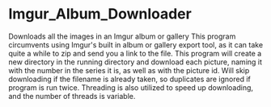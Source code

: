 # Imgur_Album_Downloader
Downloads all the images in an Imgur album or gallery
This program circumvents using Imgur's built in album or gallery export tool, as it can take quite a while to zip and send you a link to the file. This program will create a new directory in the running directory and download each picture, naming it with the number in the series it is, as well as with the picture id. Will skip downloading if the filename is already taken, so duplicates are ignored if program is run twice. Threading is also utilized to speed up downloading, and the number of threads is variable.
